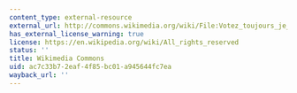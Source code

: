 ```yaml
---
content_type: external-resource
external_url: http://commons.wikimedia.org/wiki/File:Votez_toujours_je_ferai_le_reste.jpg
has_external_license_warning: true
license: https://en.wikipedia.org/wiki/All_rights_reserved
status: ''
title: Wikimedia Commons
uid: ac7c33b7-2eaf-4f85-bc01-a945644fc7ea
wayback_url: ''
---
```

